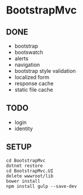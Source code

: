 # BootstrapMvc

## DONE
* bootstrap
* bootswatch
* alerts
* navigation
* bootstrap style validation
* localized form
* response cache
* static file cache

## TODO
* login
* identity

## SETUP
```
cd BootstrapMvc
dotnet restore
cd BootstrapMvc.UI
delete wwwroot/lib
bower install
npm install gulp --save-dev
```

